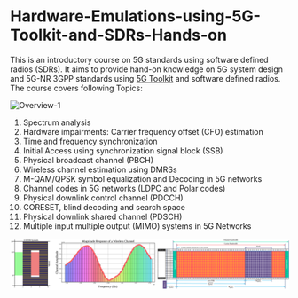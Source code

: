# Hardware-Emulations-using-5G-Toolkit-and-SDRs-Hands-on
This is an introductory course on 5G standards using software defined radios (SDRs). It aims to provide hand-on knowledge on 5G system design and 5G-NR 3GPP standards using [5G Toolkit](https://gigayasawireless.github.io/toolkit5G/) and software defined radios.
The course covers following Topics:

![Overview-1](_images/Top-Overview2.svg)

1. Spectrum analysis
2. Hardware impairments: Carrier frequency offset (CFO) estimation
3. Time and frequency synchronization
4. Initial Access using synchronization signal block (SSB)
5. Physical broadcast channel (PBCH)
6. Wireless channel estimation using DMRSs
7. M-QAM/QPSK symbol equalization and Decoding in 5G networks
8. Channel codes in 5G networks (LDPC and Polar codes)
9. Physical downlink control channel (PDCCH)
10. CORESET, blind decoding and search space
11. Physical downlink shared channel (PDSCH)
12. Multiple input multiple output (MIMO) systems in 5G Networks 

![Overview-2](_images/Bottom-Overview2.svg)

